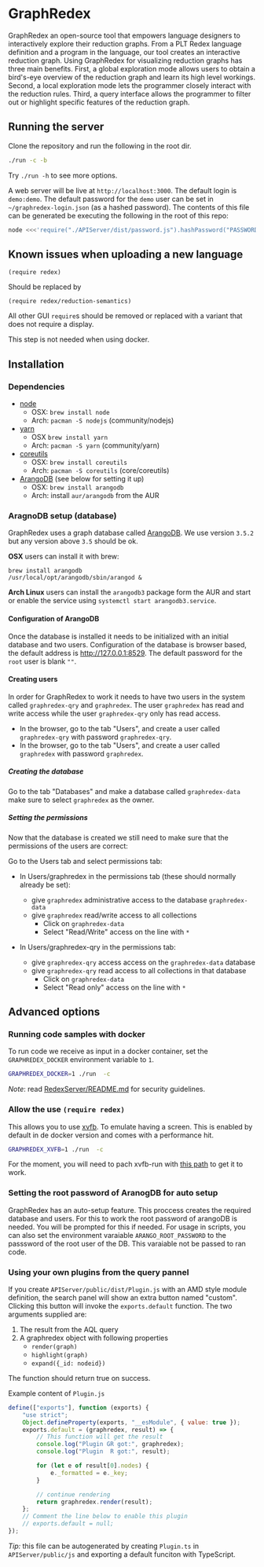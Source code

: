 # GraphRedex

GraphRedex an open-source tool that empowers language designers to interactively
explore their reduction graphs. From a PLT Redex language definition and a
program in the language, our tool creates an interactive reduction graph. Using
GraphRedex for visualizing reduction graphs has three main benefits. First, a
global exploration mode allows users to obtain a bird's-eye overview of the
reduction graph and learn its high level workings. Second, a local exploration
mode lets the programmer closely interact with the reduction rules. Third, a
query interface allows the programmer to filter out or highlight specific
features of the reduction graph.

## Running the server

Clone the repository and run the following in the root dir.

```bash
./run -c -b
```

Try `./run -h` to see more options.

A web server will be live at `http://localhost:3000`. The default login is
`demo:demo`. The default password for the `demo` user can be set in
`~/graphredex-login.json` (as a hashed password). The contents of this file can
be generated be executing the following in the root of this repo:

```bash
node <<<'require("./APIServer/dist/password.js").hashPassword("PASSWORD").then(x=>console.log(JSON.stringify(x)))'
```

## Known issues when uploading a new language

```racket
(require redex)
```

Should be replaced by

```racket
(require redex/reduction-semantics)
```

All other GUI `require`s should be removed or replaced with a variant that does
not require a display.

This step is not needed when using docker.

## Installation

### Dependencies

-   [node](https://nodejs.org/en/)
    -   OSX: `brew install node`
    -   Arch: `pacman -S nodejs` (community/nodejs)
-   [yarn](https://yarnpkg.com/en/)
    -   OSX `brew install yarn`
    -   Arch: `pacman -S yarn` (community/yarn)
-   [coreutils](https://www.gnu.org/software/coreutils/coreutils.html)
    -   OSX: `brew install coreutils`
    -   Arch: `pacman -S coreutils` (core/coreutils)
-   [ArangoDB](https://www.arangodb.com/) (see below for setting it up)
    -   OSX: `brew install arangodb`
    -   Arch: install `aur/arangodb` from the AUR

### AragnoDB setup (database)

GraphRedex uses a graph database called [ArangoDB](https://www.arangodb.com/).
We use version `3.5.2` but any version above `3.5` should be ok.

**OSX** users can install it with brew:

```
brew install arangodb
/usr/local/opt/arangodb/sbin/arangod &
```

**Arch Linux** users can install the `arangodb3` package form the AUR and start
or enable the service using `systemctl start arangodb3.service`.

#### Configuration of ArangoDB

Once the database is installed it needs to be initialized with an initial
database and two users. Configuration of the database is browser based, the
default address is http://127.0.0.1:8529. The default password for the `root`
user is blank `""`.

#### Creating users

In order for GraphRedex to work it needs to have two users in the system called
`graphredex-qry` and `graphredex`. The user `graphredex` has read and write
access while the user `graphredex-qry` only has read access.

-   In the browser, go to the tab "Users", and create a user called
    `graphredex-qry` with password `graphredex-qry`.
-   In the browser, go to the tab "Users", and create a user called `graphredex`
    with password `graphredex`.

##### Creating the database

Go to the tab "Databases" and make a database called `graphredex-data` make sure
to select `graphredex` as the owner.

##### Setting the permissions

Now that the database is created we still need to make sure that the permissions
of the users are correct:

Go to the Users tab and select permissions tab:

-   In Users/graphredex in the permissions tab (these should normally already be
    set):

    -   give `graphredex` administrative access to the database
        `graphredex-data`
    -   give `graphredex` read/write access to all collections
        -   Click on `graphredex-data`
        -   Select "Read/Write" access on the line with `*`

-   In Users/graphredex-qry in the permissions tab:
    -   give `graphredex-qry` access access on the `graphredex-data` database
    -   give `graphredex-qry` read access to all collections in that database
        -   Click on `graphredex-data`
        -   Select "Read only" access on the line with `*`

## Advanced options

### Running code samples with docker

To run code we receive as input in a docker container, set the
`GRAPHREDEX_DOCKER` environment variable to `1`.

```bash
GRAPHREDEX_DOCKER=1 ./run  -c
```

_Note_: read [RedexServer/README.md](RedexServer/README.md) for security
guidelines.

### Allow the use `(require redex)`

This allows you to use
[xvfb](https://www.x.org/releases/X11R7.7/doc/man/man1/Xvfb.1.xhtml). To emulate
having a screen. This is enabled by default in de docker version and comes with
a performance hit.

```bash
GRAPHREDEX_XVFB=1 ./run  -c
```

For the moment, you will need to pach xvfb-run with
[this path](RedexServer/xvfb.patch) to get it to work.

### Setting the root password of AranogDB for auto setup

GraphRedex has an auto-setup feature. This proccess creates the required
database and users. For this to work the root password of arangoDB is needed.
You will be prompted for this if needed. For usage in scripts, you can also set
the environment varaiable `ARANGO_ROOT_PASSWORD` to the passsword of the root
user of the DB. This varaiable not be passed to ran code.

### Using your own plugins from the query pannel

If you create `APIServer/public/dist/Plugin.js` with an AMD style module
definition, the search panel will show an extra button named "custom". Clicking
this button will invoke the `exports.default` function. The two arguments
supplied are:

1. The result from the AQL query
2. A graphredex object with following properties
    - `render(graph)`
    - `highlight(graph)`
    - `expand({_id: nodeid})`

The function should return true on success.

Example content of `Plugin.js`

```js
define(["exports"], function (exports) {
    "use strict";
    Object.defineProperty(exports, "__esModule", { value: true });
    exports.default = (graphredex, result) => {
        // This function will get the result
        console.log("Plugin GR got:", graphredex);
        console.log("Plugin  R got:", result);

        for (let e of result[0].nodes) {
            e._formatted = e._key;
        }

        // continue rendering
        return graphredex.render(result);
    };
    // Comment the line below to enable this plugin
    // exports.default = null;
});
```

_Tip:_ this file can be autogenerated by creating `Plugin.ts` in
`APIServer/public/js` and exporting a default funciton with TypeScript.
